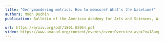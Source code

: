 ```yaml
---
title: "Gerrymandering metrics: How to measure? What’s the baseline?"
authors: Moon Duchin
publication: Bulletin of the American Academy for Arts and Sciences, Winter 2018.

url: https://arxiv.org/pdf/1801.02064.pdf
video: https://www.amacad.org/content/events/eventOverview.aspx?v=1&amp;e=10378
---
```

